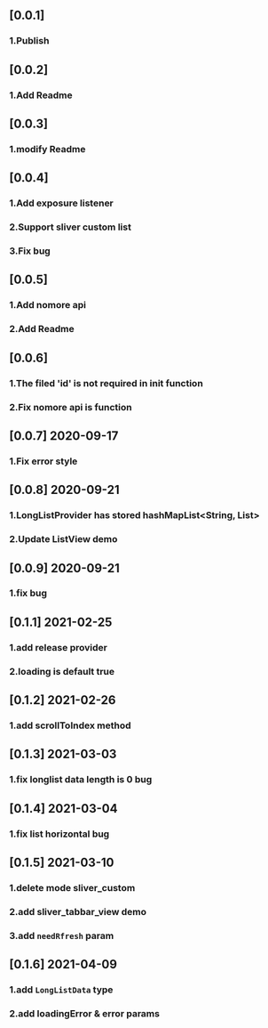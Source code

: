 ## [0.0.1]

### 1.Publish

## [0.0.2]

### 1.Add Readme

## [0.0.3]

### 1.modify Readme

## [0.0.4]

### 1.Add exposure listener

### 2.Support sliver custom list

### 3.Fix bug

## [0.0.5]

### 1.Add nomore api

### 2.Add Readme

## [0.0.6]

### 1.The filed 'id' is not required in init function

### 2.Fix nomore api is function

## [0.0.7] 2020-09-17

### 1.Fix error style

## [0.0.8] 2020-09-21

### 1.LongListProvider has stored hashMapList<String, List>

### 2.Update ListView demo

## [0.0.9] 2020-09-21

### 1.fix bug

## [0.1.1] 2021-02-25

### 1.add release provider

### 2.loading is default true

## [0.1.2] 2021-02-26

### 1.add scrollToIndex method

## [0.1.3] 2021-03-03

### 1.fix longlist data length is 0 bug

## [0.1.4] 2021-03-04

### 1.fix list horizontal bug

## [0.1.5] 2021-03-10

### 1.delete mode sliver_custom

### 2.add sliver_tabbar_view demo

### 3.add `needRfresh` param

## [0.1.6] 2021-04-09

### 1.add `LongListData` type

### 2.add loadingError & error params
